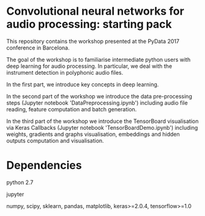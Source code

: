 # Convolutional neural networks for audio processing: starting pack
This repository contains the workshop presented at the PyData 2017 conference in Barcelona. 

The goal of the workshop is to familiarise intermediate python users with deep learning for audio processing. In particular, we deal with the instrument detection in polyphonic audio files.

In the first part, we introduce key concepts in deep learning.

In the second part of the workshop we introduce the data pre-processing steps (Jupyter notebook 'DataPreprocessing.ipynb') including audio file reading, feature computation and batch generation.

In the third part of the workshop we introduce the TensorBoard visualisation via Keras Callbacks (Jupyter notebook 'TensorBoardDemo.ipynb') including weights, gradients and graphs visualisation, embeddings and hidden outputs computation and visualisation.

# Dependencies 
python 2.7

jupyter

numpy, scipy, sklearn, pandas, matplotlib, keras>=2.0.4, tensorflow>=1.0
